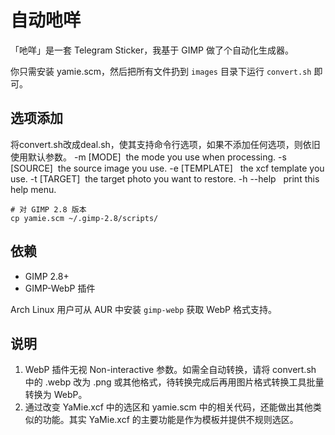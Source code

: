 # 自动吔咩

「吔咩」是一套 Telegram Sticker，我基于 GIMP 做了个自动化生成器。

你只需安装 yamie.scm，然后把所有文件扔到 `images` 目录下运行 `convert.sh` 即可。

## 选项添加
将convert.sh改成deal.sh，使其支持命令行选项，如果不添加任何选项，则依旧使用默认参数。
-m [MODE]  the mode you use when processing.
-s [SOURCE]  the source image you use.
-e [TEMPLATE]   the xcf template you use.
-t [TARGET]  the target photo you want to restore.
-h --help   print this help menu.

```
# 对 GIMP 2.8 版本
cp yamie.scm ~/.gimp-2.8/scripts/
```

## 依赖
* GIMP 2.8+
* GIMP-WebP 插件

Arch Linux 用户可从 AUR 中安装 `gimp-webp` 获取 WebP 格式支持。

## 说明
1. WebP 插件无视 Non-interactive 参数。如需全自动转换，请将 convert.sh 中的 .webp 改为 .png 或其他格式，待转换完成后再用图片格式转换工具批量转换为 WebP。
2. 通过改变 YaMie.xcf 中的选区和 yamie.scm 中的相关代码，还能做出其他类似的功能。其实 YaMie.xcf 的主要功能是作为模板并提供不规则选区。
